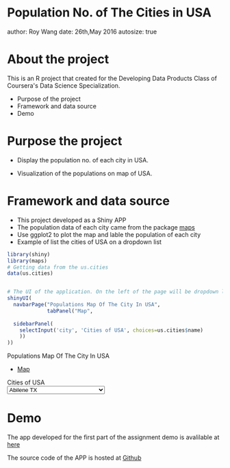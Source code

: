 Population No. of The Cities in USA
========================================================
author: Roy Wang
date: 26th,May 2016
autosize: true

About the project
========================================================

This is an R project that  created for the Developing Data Products Class of Coursera's Data Science Specialization.

- Purpose of the project
- Framework and data source
- Demo 

Purpose the project
========================================================

-  Display the population no. of each city in USA.

-  Visualization of the populations on map of USA.


Framework and data source
========================================================
- This project developed as a  Shiny APP
- The population data of each city came from the package [maps](https://cran.r-project.org/web/packages/maps/index.html)
- Use ggplot2 to plot the map and lable the population of each city
- Example of list the cities of USA on a dropdown list

```r
library(shiny)
library(maps)
# Getting data from the us.cities 
data(us.cities)


# The UI of the application. On the left of the page will be dropdown list of the cities in USA
shinyUI(
  navbarPage("Populations Map Of The City In USA",
             tabPanel("Map",
  
  sidebarPanel(    
    selectInput('city', 'Cities of USA', choices=us.cities$name)
    ))
))
```

<!--html_preserve--><nav class="navbar navbar-default navbar-static-top" role="navigation">
<div class="container">
<div class="navbar-header">
<span class="navbar-brand">Populations Map Of The City In USA</span>
</div>
<ul class="nav navbar-nav">
<li class="active">
<a href="#tab-1701-1" data-toggle="tab" data-value="Map">Map</a>
</li>
</ul>
</div>
</nav>
<div class="container-fluid">
<div class="tab-content">
<div class="tab-pane active" data-value="Map" id="tab-1701-1">
<div class="col-sm-4">
<form class="well">
<div class="form-group shiny-input-container">
<label class="control-label" for="city">Cities of USA</label>
<div>
<select id="city"><option value="Abilene TX" selected>Abilene TX</option>
<option value="Akron OH">Akron OH</option>
<option value="Alameda CA">Alameda CA</option>
<option value="Albany GA">Albany GA</option>
<option value="Albany NY">Albany NY</option>
<option value="Albany OR">Albany OR</option>
<option value="Albuquerque NM">Albuquerque NM</option>
<option value="Alexandria LA">Alexandria LA</option>
<option value="Alexandria VA">Alexandria VA</option>
<option value="Alhambra CA">Alhambra CA</option>
<option value="Aliso Viejo CA">Aliso Viejo CA</option>
<option value="Allen TX">Allen TX</option>
<option value="Allentown PA">Allentown PA</option>
<option value="Aloha OR">Aloha OR</option>
<option value="Altadena CA">Altadena CA</option>
<option value="Altamonte Springs FL">Altamonte Springs FL</option>
<option value="Altoona PA">Altoona PA</option>
<option value="Amarillo TX">Amarillo TX</option>
<option value="Ames IA">Ames IA</option>
<option value="Anaheim CA">Anaheim CA</option>
<option value="Anchorage AK">Anchorage AK</option>
<option value="Anderson IN">Anderson IN</option>
<option value="Andover MA">Andover MA</option>
<option value="Ann Arbor MI">Ann Arbor MI</option>
<option value="Annandale VA">Annandale VA</option>
<option value="Annapolis MD">Annapolis MD</option>
<option value="Antioch CA">Antioch CA</option>
<option value="Apple Valley CA">Apple Valley CA</option>
<option value="Apple Valley MN">Apple Valley MN</option>
<option value="Appleton WI">Appleton WI</option>
<option value="Arcadia CA">Arcadia CA</option>
<option value="Arden-Arcade CA">Arden-Arcade CA</option>
<option value="Arlington Heights IL">Arlington Heights IL</option>
<option value="Arlington MA">Arlington MA</option>
<option value="Arlington TX">Arlington TX</option>
<option value="Arlington VA">Arlington VA</option>
<option value="Arvada CO">Arvada CO</option>
<option value="Asheville NC">Asheville NC</option>
<option value="Aspen Hill MD">Aspen Hill MD</option>
<option value="Athens-Clarke GA">Athens-Clarke GA</option>
<option value="Atlanta GA">Atlanta GA</option>
<option value="Atlantic City NJ">Atlantic City NJ</option>
<option value="Attleboro MA">Attleboro MA</option>
<option value="Auburn AL">Auburn AL</option>
<option value="Auburn WA">Auburn WA</option>
<option value="Augusta ME">Augusta ME</option>
<option value="Augusta-Richmond GA">Augusta-Richmond GA</option>
<option value="Aurora CO">Aurora CO</option>
<option value="Aurora IL">Aurora IL</option>
<option value="Austin TX">Austin TX</option>
<option value="Avondale AZ">Avondale AZ</option>
<option value="Azusa CA">Azusa CA</option>
<option value="Bakersfield CA">Bakersfield CA</option>
<option value="Baldwin Park CA">Baldwin Park CA</option>
<option value="Baltimore MD">Baltimore MD</option>
<option value="Barnstable Town MA">Barnstable Town MA</option>
<option value="Bartlett TN">Bartlett TN</option>
<option value="Baton Rouge LA">Baton Rouge LA</option>
<option value="Battle Creek MI">Battle Creek MI</option>
<option value="Bayonne NJ">Bayonne NJ</option>
<option value="Baytown TX">Baytown TX</option>
<option value="Beaumont TX">Beaumont TX</option>
<option value="Beavercreek OH">Beavercreek OH</option>
<option value="Beaverton OR">Beaverton OR</option>
<option value="Bedford TX">Bedford TX</option>
<option value="Bel Air South MD">Bel Air South MD</option>
<option value="Bell Gardens CA">Bell Gardens CA</option>
<option value="Belleville IL">Belleville IL</option>
<option value="Bellevue NE">Bellevue NE</option>
<option value="Bellevue WA">Bellevue WA</option>
<option value="Bellflower CA">Bellflower CA</option>
<option value="Bellingham WA">Bellingham WA</option>
<option value="Bend OR">Bend OR</option>
<option value="Berkeley CA">Berkeley CA</option>
<option value="Berwyn IL">Berwyn IL</option>
<option value="Bethesda MD">Bethesda MD</option>
<option value="Bethlehem PA">Bethlehem PA</option>
<option value="Beverly MA">Beverly MA</option>
<option value="Billerica MA">Billerica MA</option>
<option value="Billings MT">Billings MT</option>
<option value="Biloxi MS">Biloxi MS</option>
<option value="Binghamton NY">Binghamton NY</option>
<option value="Birmingham AL">Birmingham AL</option>
<option value="Bismarck ND">Bismarck ND</option>
<option value="Blacksburg VA">Blacksburg VA</option>
<option value="Blaine MN">Blaine MN</option>
<option value="Bloomfield NJ">Bloomfield NJ</option>
<option value="Bloomfield Township MI">Bloomfield Township MI</option>
<option value="Bloomington IL">Bloomington IL</option>
<option value="Bloomington IN">Bloomington IN</option>
<option value="Bloomington MN">Bloomington MN</option>
<option value="Blue Springs MO">Blue Springs MO</option>
<option value="Boca Raton FL">Boca Raton FL</option>
<option value="Boise ID">Boise ID</option>
<option value="Bolingbrook IL">Bolingbrook IL</option>
<option value="Bonita Springs FL">Bonita Springs FL</option>
<option value="Bossier City LA">Bossier City LA</option>
<option value="Boston MA">Boston MA</option>
<option value="Boulder CO">Boulder CO</option>
<option value="Bountiful UT">Bountiful UT</option>
<option value="Bourne MA">Bourne MA</option>
<option value="Bowie MD">Bowie MD</option>
<option value="Bowling Green KY">Bowling Green KY</option>
<option value="Boynton Beach FL">Boynton Beach FL</option>
<option value="Bradenton FL">Bradenton FL</option>
<option value="Brandon FL">Brandon FL</option>
<option value="Brea CA">Brea CA</option>
<option value="Bremerton WA">Bremerton WA</option>
<option value="Brentwood CA">Brentwood CA</option>
<option value="Brentwood NY">Brentwood NY</option>
<option value="Brewster MA">Brewster MA</option>
<option value="Brick NJ">Brick NJ</option>
<option value="Bridgeport CT">Bridgeport CT</option>
<option value="Bridgewater MA">Bridgewater MA</option>
<option value="Bristol CT">Bristol CT</option>
<option value="Brockton MA">Brockton MA</option>
<option value="Broken Arrow OK">Broken Arrow OK</option>
<option value="Brookfield WI">Brookfield WI</option>
<option value="Brookline MA">Brookline MA</option>
<option value="Brooklyn Park MN">Brooklyn Park MN</option>
<option value="Broomfield CO">Broomfield CO</option>
<option value="Brownsville TX">Brownsville TX</option>
<option value="Bryan TX">Bryan TX</option>
<option value="Buena Park CA">Buena Park CA</option>
<option value="Buffalo Grove IL">Buffalo Grove IL</option>
<option value="Buffalo NY">Buffalo NY</option>
<option value="Burbank CA">Burbank CA</option>
<option value="Burke VA">Burke VA</option>
<option value="Burlington NC">Burlington NC</option>
<option value="Burnsville MN">Burnsville MN</option>
<option value="Camarillo CA">Camarillo CA</option>
<option value="Cambridge MA">Cambridge MA</option>
<option value="Camden NJ">Camden NJ</option>
<option value="Canton MI">Canton MI</option>
<option value="Canton OH">Canton OH</option>
<option value="Cape Coral FL">Cape Coral FL</option>
<option value="Carlsbad CA">Carlsbad CA</option>
<option value="Carmel IN">Carmel IN</option>
<option value="Carmichael CA">Carmichael CA</option>
<option value="Carol City FL">Carol City FL</option>
<option value="Carol Stream IL">Carol Stream IL</option>
<option value="Carrollton TX">Carrollton TX</option>
<option value="Carson CA">Carson CA</option>
<option value="Carson City NV">Carson City NV</option>
<option value="Cary NC">Cary NC</option>
<option value="Casas Adobes AZ">Casas Adobes AZ</option>
<option value="Casper WY">Casper WY</option>
<option value="Castle Rock CO">Castle Rock CO</option>
<option value="Castro Valley CA">Castro Valley CA</option>
<option value="Catalina Foothills AZ">Catalina Foothills AZ</option>
<option value="Cathedral City CA">Cathedral City CA</option>
<option value="Catonsville MD">Catonsville MD</option>
<option value="Cedar Hill TX">Cedar Hill TX</option>
<option value="Cedar Park TX">Cedar Park TX</option>
<option value="Cedar Rapids IA">Cedar Rapids IA</option>
<option value="Centennial CO">Centennial CO</option>
<option value="Centreville VA">Centreville VA</option>
<option value="Ceres CA">Ceres CA</option>
<option value="Cerritos CA">Cerritos CA</option>
<option value="Champaign IL">Champaign IL</option>
<option value="Chandler AZ">Chandler AZ</option>
<option value="Chantilly VA">Chantilly VA</option>
<option value="Chapel Hill NC">Chapel Hill NC</option>
<option value="Charleston SC">Charleston SC</option>
<option value="Charleston WV">Charleston WV</option>
<option value="Charlotte NC">Charlotte NC</option>
<option value="Chattanooga TN">Chattanooga TN</option>
<option value="Cheektowaga NY">Cheektowaga NY</option>
<option value="Cherry Hill PA">Cherry Hill PA</option>
<option value="Chesapeake VA">Chesapeake VA</option>
<option value="Chesterfield MO">Chesterfield MO</option>
<option value="Cheyenne WY">Cheyenne WY</option>
<option value="Chicago IL">Chicago IL</option>
<option value="Chico CA">Chico CA</option>
<option value="Chicopee MA">Chicopee MA</option>
<option value="Chino CA">Chino CA</option>
<option value="Chino Hills CA">Chino Hills CA</option>
<option value="Chula Vista CA">Chula Vista CA</option>
<option value="Cicero IL">Cicero IL</option>
<option value="Cincinnati OH">Cincinnati OH</option>
<option value="Citrus Heights CA">Citrus Heights CA</option>
<option value="Clarksville TN">Clarksville TN</option>
<option value="Clearwater FL">Clearwater FL</option>
<option value="Cleveland Heights OH">Cleveland Heights OH</option>
<option value="Cleveland OH">Cleveland OH</option>
<option value="Clifton NJ">Clifton NJ</option>
<option value="Clinton MI">Clinton MI</option>
<option value="Clovis CA">Clovis CA</option>
<option value="Coconut Creek FL">Coconut Creek FL</option>
<option value="Coeur d&#39;Alene ID">Coeur d'Alene ID</option>
<option value="College Station TX">College Station TX</option>
<option value="Colorado Springs CO">Colorado Springs CO</option>
<option value="Colton CA">Colton CA</option>
<option value="Columbia MD">Columbia MD</option>
<option value="Columbia MO">Columbia MO</option>
<option value="Columbia SC">Columbia SC</option>
<option value="Columbus GA">Columbus GA</option>
<option value="Columbus IN">Columbus IN</option>
<option value="Columbus OH">Columbus OH</option>
<option value="Compton CA">Compton CA</option>
<option value="Concord CA">Concord CA</option>
<option value="Concord NC">Concord NC</option>
<option value="Concord NH">Concord NH</option>
<option value="Conroe TX">Conroe TX</option>
<option value="Conway AR">Conway AR</option>
<option value="Coon Rapids MN">Coon Rapids MN</option>
<option value="Coppell TX">Coppell TX</option>
<option value="Coral Gables FL">Coral Gables FL</option>
<option value="Coral Springs FL">Coral Springs FL</option>
<option value="Corona CA">Corona CA</option>
<option value="Corpus Christi TX">Corpus Christi TX</option>
<option value="Corvallis OR">Corvallis OR</option>
<option value="Costa Mesa CA">Costa Mesa CA</option>
<option value="Council Bluffs IA">Council Bluffs IA</option>
<option value="Country Club FL">Country Club FL</option>
<option value="Covina CA">Covina CA</option>
<option value="Covington KY">Covington KY</option>
<option value="Cranston RI">Cranston RI</option>
<option value="Crystal Lake IL">Crystal Lake IL</option>
<option value="Culver City CA">Culver City CA</option>
<option value="Cupertino CA">Cupertino CA</option>
<option value="Cuyahoga Falls OH">Cuyahoga Falls OH</option>
<option value="Cypress CA">Cypress CA</option>
<option value="Dale City VA">Dale City VA</option>
<option value="Dallas TX">Dallas TX</option>
<option value="Daly City CA">Daly City CA</option>
<option value="Danbury CT">Danbury CT</option>
<option value="Danville CA">Danville CA</option>
<option value="Danville VA">Danville VA</option>
<option value="Davenport IA">Davenport IA</option>
<option value="Davie FL">Davie FL</option>
<option value="Davis CA">Davis CA</option>
<option value="Dayton OH">Dayton OH</option>
<option value="Daytona Beach FL">Daytona Beach FL</option>
<option value="DeKalb IL">DeKalb IL</option>
<option value="DeSoto TX">DeSoto TX</option>
<option value="Dearborn Heights MI">Dearborn Heights MI</option>
<option value="Dearborn MI">Dearborn MI</option>
<option value="Decatur AL">Decatur AL</option>
<option value="Decatur IL">Decatur IL</option>
<option value="Deerfield Beach FL">Deerfield Beach FL</option>
<option value="Delano CA">Delano CA</option>
<option value="Delray Beach FL">Delray Beach FL</option>
<option value="Deltona FL">Deltona FL</option>
<option value="Dennis MA">Dennis MA</option>
<option value="Denton TX">Denton TX</option>
<option value="Denver CO">Denver CO</option>
<option value="Des Moines IA">Des Moines IA</option>
<option value="Des Plaines IL">Des Plaines IL</option>
<option value="Detroit MI">Detroit MI</option>
<option value="Diamond Bar CA">Diamond Bar CA</option>
<option value="Dothan AL">Dothan AL</option>
<option value="Dover DE">Dover DE</option>
<option value="Downers Grove IL">Downers Grove IL</option>
<option value="Downey CA">Downey CA</option>
<option value="Dublin CA">Dublin CA</option>
<option value="Dubuque IA">Dubuque IA</option>
<option value="Duluth MN">Duluth MN</option>
<option value="Dundalk MD">Dundalk MD</option>
<option value="Durham NC">Durham NC</option>
<option value="Duxbury MA">Duxbury MA</option>
<option value="Eagan MN">Eagan MN</option>
<option value="East Brunswick NJ">East Brunswick NJ</option>
<option value="East Hartford CT">East Hartford CT</option>
<option value="East Lake FL">East Lake FL</option>
<option value="East Lansing MI">East Lansing MI</option>
<option value="East Los Angeles CA">East Los Angeles CA</option>
<option value="East Orange NJ">East Orange NJ</option>
<option value="East Providence RI">East Providence RI</option>
<option value="Eau Claire WI">Eau Claire WI</option>
<option value="Eden Prairie MN">Eden Prairie MN</option>
<option value="Edina MN">Edina MN</option>
<option value="Edinburg TX">Edinburg TX</option>
<option value="Edison NJ">Edison NJ</option>
<option value="Edmond OK">Edmond OK</option>
<option value="Edmonds WA">Edmonds WA</option>
<option value="Egypt Lake-Leto FL">Egypt Lake-Leto FL</option>
<option value="El Cajon CA">El Cajon CA</option>
<option value="El Mirage AZ">El Mirage AZ</option>
<option value="El Monte CA">El Monte CA</option>
<option value="El Paso TX">El Paso TX</option>
<option value="Eldersburg MD">Eldersburg MD</option>
<option value="Elgin IL">Elgin IL</option>
<option value="Elizabeth NJ">Elizabeth NJ</option>
<option value="Elk Grove CA">Elk Grove CA</option>
<option value="Elkhart IN">Elkhart IN</option>
<option value="Ellicott City MD">Ellicott City MD</option>
<option value="Elmhurst IL">Elmhurst IL</option>
<option value="Elyria OH">Elyria OH</option>
<option value="Encinitas CA">Encinitas CA</option>
<option value="Enid OK">Enid OK</option>
<option value="Erie PA">Erie PA</option>
<option value="Escondido CA">Escondido CA</option>
<option value="Euclid OH">Euclid OH</option>
<option value="Eugene OR">Eugene OR</option>
<option value="Euless TX">Euless TX</option>
<option value="Evanston IL">Evanston IL</option>
<option value="Evansville IN">Evansville IN</option>
<option value="Everett WA">Everett WA</option>
<option value="Fairfield CA">Fairfield CA</option>
<option value="Fairfield CT">Fairfield CT</option>
<option value="Fairfield OH">Fairfield OH</option>
<option value="Fall River MA">Fall River MA</option>
<option value="Falmouth MA">Falmouth MA</option>
<option value="Fargo ND">Fargo ND</option>
<option value="Farmington Hills MI">Farmington Hills MI</option>
<option value="Farmington NM">Farmington NM</option>
<option value="Fayetteville AR">Fayetteville AR</option>
<option value="Fayetteville NC">Fayetteville NC</option>
<option value="Federal Way WA">Federal Way WA</option>
<option value="Findlay OH">Findlay OH</option>
<option value="Fishers IN">Fishers IN</option>
<option value="Fitchburg MA">Fitchburg MA</option>
<option value="Flagstaff AZ">Flagstaff AZ</option>
<option value="Flint MI">Flint MI</option>
<option value="Florence-Graham CA">Florence-Graham CA</option>
<option value="Florissant MO">Florissant MO</option>
<option value="Flower Mound TX">Flower Mound TX</option>
<option value="Folsom CA">Folsom CA</option>
<option value="Fond du Lac WI">Fond du Lac WI</option>
<option value="Fontana CA">Fontana CA</option>
<option value="Fort Collins CO">Fort Collins CO</option>
<option value="Fort Lauderdale FL">Fort Lauderdale FL</option>
<option value="Fort Myers FL">Fort Myers FL</option>
<option value="Fort Smith AR">Fort Smith AR</option>
<option value="Fort Wayne IN">Fort Wayne IN</option>
<option value="Fort Worth TX">Fort Worth TX</option>
<option value="Fountain Valley CA">Fountain Valley CA</option>
<option value="Fountainbleau FL">Fountainbleau FL</option>
<option value="Framingham MA">Framingham MA</option>
<option value="Franconia VA">Franconia VA</option>
<option value="Frankfort KY">Frankfort KY</option>
<option value="Franklin TN">Franklin TN</option>
<option value="Frederick MD">Frederick MD</option>
<option value="Freeport NY">Freeport NY</option>
<option value="Fremont CA">Fremont CA</option>
<option value="Fresno CA">Fresno CA</option>
<option value="Frisco TX">Frisco TX</option>
<option value="Fullerton CA">Fullerton CA</option>
<option value="Gainesville FL">Gainesville FL</option>
<option value="Gaithersburg MD">Gaithersburg MD</option>
<option value="Galveston TX">Galveston TX</option>
<option value="Garden Grove CA">Garden Grove CA</option>
<option value="Gardena CA">Gardena CA</option>
<option value="Garland TX">Garland TX</option>
<option value="Gary IN">Gary IN</option>
<option value="Gastonia NC">Gastonia NC</option>
<option value="Georgetown TX">Georgetown TX</option>
<option value="Germantown MD">Germantown MD</option>
<option value="Gilbert AZ">Gilbert AZ</option>
<option value="Gilroy CA">Gilroy CA</option>
<option value="Glen Burnie MD">Glen Burnie MD</option>
<option value="Glendale AZ">Glendale AZ</option>
<option value="Glendale CA">Glendale CA</option>
<option value="Glendora CA">Glendora CA</option>
<option value="Glenview IL">Glenview IL</option>
<option value="Goodyear AZ">Goodyear AZ</option>
<option value="Grand Forks ND">Grand Forks ND</option>
<option value="Grand Island NE">Grand Island NE</option>
<option value="Grand Junction CO">Grand Junction CO</option>
<option value="Grand Prairie TX">Grand Prairie TX</option>
<option value="Grand Rapids MI">Grand Rapids MI</option>
<option value="Grapevine TX">Grapevine TX</option>
<option value="Great Falls MT">Great Falls MT</option>
<option value="Greater Carrollwood FL">Greater Carrollwood FL</option>
<option value="Greeley CO">Greeley CO</option>
<option value="Green Bay WI">Green Bay WI</option>
<option value="Greensboro NC">Greensboro NC</option>
<option value="Greenville NC">Greenville NC</option>
<option value="Greenville SC">Greenville SC</option>
<option value="Greenwich CT">Greenwich CT</option>
<option value="Greenwood IN">Greenwood IN</option>
<option value="Gresham OR">Gresham OR</option>
<option value="Gulfport MS">Gulfport MS</option>
<option value="Hacienda Heights CA">Hacienda Heights CA</option>
<option value="Hackensack NJ">Hackensack NJ</option>
<option value="Haltom City TX">Haltom City TX</option>
<option value="Hamden CT">Hamden CT</option>
<option value="Hamilton NJ">Hamilton NJ</option>
<option value="Hamilton OH">Hamilton OH</option>
<option value="Hammond IN">Hammond IN</option>
<option value="Hampton VA">Hampton VA</option>
<option value="Hanford CA">Hanford CA</option>
<option value="Harlingen TX">Harlingen TX</option>
<option value="Harrisburg PA">Harrisburg PA</option>
<option value="Harrisonburg VA">Harrisonburg VA</option>
<option value="Hartford CT">Hartford CT</option>
<option value="Hattiesburg MS">Hattiesburg MS</option>
<option value="Haverhill MA">Haverhill MA</option>
<option value="Hawthorne CA">Hawthorne CA</option>
<option value="Hayward CA">Hayward CA</option>
<option value="Helena MT">Helena MT</option>
<option value="Hemet CA">Hemet CA</option>
<option value="Hempstead NY">Hempstead NY</option>
<option value="Henderson NV">Henderson NV</option>
<option value="Hendersonville TN">Hendersonville TN</option>
<option value="Hesperia CA">Hesperia CA</option>
<option value="Hialeah FL">Hialeah FL</option>
<option value="Hickory NC">Hickory NC</option>
<option value="Hicksville NY">Hicksville NY</option>
<option value="High Point NC">High Point NC</option>
<option value="Highland CA">Highland CA</option>
<option value="Highlands Ranch CO">Highlands Ranch CO</option>
<option value="Hillsboro OR">Hillsboro OR</option>
<option value="Hilo HI">Hilo HI</option>
<option value="Hingham MS">Hingham MS</option>
<option value="Hoboken NJ">Hoboken NJ</option>
<option value="Hoffman Estates IL">Hoffman Estates IL</option>
<option value="Hollywood FL">Hollywood FL</option>
<option value="Holyoke MA">Holyoke MA</option>
<option value="Honolulu HI">Honolulu HI</option>
<option value="Hoover AL">Hoover AL</option>
<option value="Houston TX">Houston TX</option>
<option value="Huntersville NC">Huntersville NC</option>
<option value="Huntington Beach CA">Huntington Beach CA</option>
<option value="Huntington Park CA">Huntington Park CA</option>
<option value="Huntington WV">Huntington WV</option>
<option value="Huntsville AL">Huntsville AL</option>
<option value="Hutchinson KS">Hutchinson KS</option>
<option value="Idaho Falls ID">Idaho Falls ID</option>
<option value="Independence MO">Independence MO</option>
<option value="Indianapolis IN">Indianapolis IN</option>
<option value="Indio CA">Indio CA</option>
<option value="Inglewood CA">Inglewood CA</option>
<option value="Iowa City IA">Iowa City IA</option>
<option value="Irondequoit NY">Irondequoit NY</option>
<option value="Irvine CA">Irvine CA</option>
<option value="Irving TX">Irving TX</option>
<option value="Irvington NJ">Irvington NJ</option>
<option value="Jackson MS">Jackson MS</option>
<option value="Jackson TN">Jackson TN</option>
<option value="Jacksonville FL">Jacksonville FL</option>
<option value="Jacksonville NC">Jacksonville NC</option>
<option value="Janesville WI">Janesville WI</option>
<option value="Jefferson City MO">Jefferson City MO</option>
<option value="Jersey City NJ">Jersey City NJ</option>
<option value="Johnson City TN">Johnson City TN</option>
<option value="Joliet IL">Joliet IL</option>
<option value="Jonesboro AR">Jonesboro AR</option>
<option value="Joplin MO">Joplin MO</option>
<option value="Juneau AK">Juneau AK</option>
<option value="Jupiter FL">Jupiter FL</option>
<option value="Kalamazoo MI">Kalamazoo MI</option>
<option value="Kansas City KS">Kansas City KS</option>
<option value="Kansas City MO">Kansas City MO</option>
<option value="Keller TX">Keller TX</option>
<option value="Kendale Lakes FL">Kendale Lakes FL</option>
<option value="Kendall FL">Kendall FL</option>
<option value="Kenner LA">Kenner LA</option>
<option value="Kennewick WA">Kennewick WA</option>
<option value="Kenosha WI">Kenosha WI</option>
<option value="Kent WA">Kent WA</option>
<option value="Kentwood MI">Kentwood MI</option>
<option value="Kettering OH">Kettering OH</option>
<option value="Killeen TX">Killeen TX</option>
<option value="Kingsport TN">Kingsport TN</option>
<option value="Kirkland WA">Kirkland WA</option>
<option value="Kissimmee FL">Kissimmee FL</option>
<option value="Knoxville TN">Knoxville TN</option>
<option value="Kokomo IN">Kokomo IN</option>
<option value="La Crosse WI">La Crosse WI</option>
<option value="La Habra CA">La Habra CA</option>
<option value="La Mesa CA">La Mesa CA</option>
<option value="La Mirada CA">La Mirada CA</option>
<option value="La Puente CA">La Puente CA</option>
<option value="La Quinta CA">La Quinta CA</option>
<option value="Lafayette IN">Lafayette IN</option>
<option value="Lafayette LA">Lafayette LA</option>
<option value="Laguna CA">Laguna CA</option>
<option value="Laguna Niguel CA">Laguna Niguel CA</option>
<option value="Lake Charles LA">Lake Charles LA</option>
<option value="Lake Elsinore CA">Lake Elsinore CA</option>
<option value="Lake Forest CA">Lake Forest CA</option>
<option value="Lake Havasu City AZ">Lake Havasu City AZ</option>
<option value="Lake Magdalene FL">Lake Magdalene FL</option>
<option value="Lakeland FL">Lakeland FL</option>
<option value="Lakeville MN">Lakeville MN</option>
<option value="Lakewood CA">Lakewood CA</option>
<option value="Lakewood CO">Lakewood CO</option>
<option value="Lakewood NJ">Lakewood NJ</option>
<option value="Lakewood OH">Lakewood OH</option>
<option value="Lakewood WA">Lakewood WA</option>
<option value="Lancaster CA">Lancaster CA</option>
<option value="Lancaster PA">Lancaster PA</option>
<option value="Lansing MI">Lansing MI</option>
<option value="Laredo TX">Laredo TX</option>
<option value="Largo FL">Largo FL</option>
<option value="Las Cruces NM">Las Cruces NM</option>
<option value="Las Vegas NV">Las Vegas NV</option>
<option value="Lauderhill FL">Lauderhill FL</option>
<option value="Lawrence IN">Lawrence IN</option>
<option value="Lawrence KS">Lawrence KS</option>
<option value="Lawrence MA">Lawrence MA</option>
<option value="Lawton OK">Lawton OK</option>
<option value="Layton UT">Layton UT</option>
<option value="League City TX">League City TX</option>
<option value="Lee&#39;s Summit MO">Lee's Summit MO</option>
<option value="Lehigh Acres FL">Lehigh Acres FL</option>
<option value="Lenexa KS">Lenexa KS</option>
<option value="Leominster MA">Leominster MA</option>
<option value="Levittown NY">Levittown NY</option>
<option value="Levittown PA">Levittown PA</option>
<option value="Lewisville TX">Lewisville TX</option>
<option value="Lexington KY">Lexington KY</option>
<option value="Lima OH">Lima OH</option>
<option value="Lincoln CA">Lincoln CA</option>
<option value="Lincoln NE">Lincoln NE</option>
<option value="Linden NJ">Linden NJ</option>
<option value="Little Rock AR">Little Rock AR</option>
<option value="Littleton CO">Littleton CO</option>
<option value="Livermore CA">Livermore CA</option>
<option value="Livonia MI">Livonia MI</option>
<option value="Lodi CA">Lodi CA</option>
<option value="Logan UT">Logan UT</option>
<option value="Lombard IL">Lombard IL</option>
<option value="Lompoc CA">Lompoc CA</option>
<option value="Long Beach CA">Long Beach CA</option>
<option value="Longmont CO">Longmont CO</option>
<option value="Longview TX">Longview TX</option>
<option value="Lorain OH">Lorain OH</option>
<option value="Los Angeles CA">Los Angeles CA</option>
<option value="Louisville KY">Louisville KY</option>
<option value="Loveland CO">Loveland CO</option>
<option value="Lowell MA">Lowell MA</option>
<option value="Lower Merion PA">Lower Merion PA</option>
<option value="Lubbock TX">Lubbock TX</option>
<option value="Lynchburg VA">Lynchburg VA</option>
<option value="Lynn MA">Lynn MA</option>
<option value="Lynwood CA">Lynwood CA</option>
<option value="MacAllen TX">MacAllen TX</option>
<option value="MacKinney TX">MacKinney TX</option>
<option value="MacLean VA">MacLean VA</option>
<option value="Macon GA">Macon GA</option>
<option value="Madera CA">Madera CA</option>
<option value="Madison AL">Madison AL</option>
<option value="Madison WI">Madison WI</option>
<option value="Malden MA">Malden MA</option>
<option value="Manchester NH">Manchester NH</option>
<option value="Manhattan KS">Manhattan KS</option>
<option value="Mansfield OH">Mansfield OH</option>
<option value="Manteca CA">Manteca CA</option>
<option value="Maple Grove MN">Maple Grove MN</option>
<option value="Margate FL">Margate FL</option>
<option value="Marietta GA">Marietta GA</option>
<option value="Marshfield MA">Marshfield MA</option>
<option value="Medford MA">Medford MA</option>
<option value="Medford OR">Medford OR</option>
<option value="Melbourne FL">Melbourne FL</option>
<option value="Memphis TN">Memphis TN</option>
<option value="Mentor OH">Mentor OH</option>
<option value="Merced CA">Merced CA</option>
<option value="Meriden CT">Meriden CT</option>
<option value="Meridian ID">Meridian ID</option>
<option value="Mesa AZ">Mesa AZ</option>
<option value="Mesquite TX">Mesquite TX</option>
<option value="Metairie LA">Metairie LA</option>
<option value="Methuen MA">Methuen MA</option>
<option value="Miami Beach FL">Miami Beach FL</option>
<option value="Miami FL">Miami FL</option>
<option value="Middletown CT">Middletown CT</option>
<option value="Middletown OH">Middletown OH</option>
<option value="Midland MI">Midland MI</option>
<option value="Midland TX">Midland TX</option>
<option value="Midwest City OK">Midwest City OK</option>
<option value="Milford CT">Milford CT</option>
<option value="Milpitas CA">Milpitas CA</option>
<option value="Milwaukee WI">Milwaukee WI</option>
<option value="Minneapolis MN">Minneapolis MN</option>
<option value="Minnetonka MN">Minnetonka MN</option>
<option value="Miramar FL">Miramar FL</option>
<option value="Mishawaka IN">Mishawaka IN</option>
<option value="Mission TX">Mission TX</option>
<option value="Mission Viejo CA">Mission Viejo CA</option>
<option value="Missoula MT">Missoula MT</option>
<option value="Missouri City TX">Missouri City TX</option>
<option value="Mobile AL">Mobile AL</option>
<option value="Modesto CA">Modesto CA</option>
<option value="Moline IL">Moline IL</option>
<option value="Monroe LA">Monroe LA</option>
<option value="Montclair NJ">Montclair NJ</option>
<option value="Montebello CA">Montebello CA</option>
<option value="Monterey Park CA">Monterey Park CA</option>
<option value="Montgomery AL">Montgomery AL</option>
<option value="Montgomery Village MD">Montgomery Village MD</option>
<option value="Montpelier VT">Montpelier VT</option>
<option value="Moore OK">Moore OK</option>
<option value="Moreno Valley CA">Moreno Valley CA</option>
<option value="Mount Pleasant SC">Mount Pleasant SC</option>
<option value="Mount Prospect IL">Mount Prospect IL</option>
<option value="Mount Vernon NY">Mount Vernon NY</option>
<option value="Mountain View CA">Mountain View CA</option>
<option value="Muncie IN">Muncie IN</option>
<option value="Murfreesboro TN">Murfreesboro TN</option>
<option value="Murray UT">Murray UT</option>
<option value="Murrieta CA">Murrieta CA</option>
<option value="Muskegon MI">Muskegon MI</option>
<option value="Nampa ID">Nampa ID</option>
<option value="Napa CA">Napa CA</option>
<option value="Naperville IL">Naperville IL</option>
<option value="Nashua NH">Nashua NH</option>
<option value="Nashville TN">Nashville TN</option>
<option value="National City CA">National City CA</option>
<option value="New Bedford MA">New Bedford MA</option>
<option value="New Braunfels TX">New Braunfels TX</option>
<option value="New Britain CT">New Britain CT</option>
<option value="New Brunswick NJ">New Brunswick NJ</option>
<option value="New Haven CT">New Haven CT</option>
<option value="New Milford CT">New Milford CT</option>
<option value="New Orleans LA">New Orleans LA</option>
<option value="New Rochelle NY">New Rochelle NY</option>
<option value="New York NY">New York NY</option>
<option value="Newark CA">Newark CA</option>
<option value="Newark NJ">Newark NJ</option>
<option value="Newark OH">Newark OH</option>
<option value="Newport Beach CA">Newport Beach CA</option>
<option value="Newport News VA">Newport News VA</option>
<option value="Newton MA">Newton MA</option>
<option value="Niagara Falls NY">Niagara Falls NY</option>
<option value="Norfolk VA">Norfolk VA</option>
<option value="Normal IL">Normal IL</option>
<option value="Norman OK">Norman OK</option>
<option value="North Atlanta GA">North Atlanta GA</option>
<option value="North Bergen NJ">North Bergen NJ</option>
<option value="North Bethesda MD">North Bethesda MD</option>
<option value="North Brunswick Township NJ">North Brunswick Township NJ</option>
<option value="North Charleston SC">North Charleston SC</option>
<option value="North Fort Myers FL">North Fort Myers FL</option>
<option value="North Highlands CA">North Highlands CA</option>
<option value="North Las Vegas NV">North Las Vegas NV</option>
<option value="North Little Rock AR">North Little Rock AR</option>
<option value="North Miami Beach FL">North Miami Beach FL</option>
<option value="North Miami FL">North Miami FL</option>
<option value="North Port FL">North Port FL</option>
<option value="North Richland Hills TX">North Richland Hills TX</option>
<option value="Norwalk CA">Norwalk CA</option>
<option value="Norwalk CT">Norwalk CT</option>
<option value="Novato CA">Novato CA</option>
<option value="Novi MI">Novi MI</option>
<option value="O&#39;Fallon MO">O'Fallon MO</option>
<option value="Oak Lawn IL">Oak Lawn IL</option>
<option value="Oak Park IL">Oak Park IL</option>
<option value="Oakland CA">Oakland CA</option>
<option value="Ocala FL">Ocala FL</option>
<option value="Oceanside CA">Oceanside CA</option>
<option value="Odessa TX">Odessa TX</option>
<option value="Ogden UT">Ogden UT</option>
<option value="Oklahoma City OK">Oklahoma City OK</option>
<option value="Olathe KS">Olathe KS</option>
<option value="Olympia WA">Olympia WA</option>
<option value="Omaha NE">Omaha NE</option>
<option value="Ontario CA">Ontario CA</option>
<option value="Orange CA">Orange CA</option>
<option value="Orem UT">Orem UT</option>
<option value="Orland Park IL">Orland Park IL</option>
<option value="Orlando FL">Orlando FL</option>
<option value="Oshkosh WI">Oshkosh WI</option>
<option value="Overland Park KS">Overland Park KS</option>
<option value="Owensboro KY">Owensboro KY</option>
<option value="Oxnard CA">Oxnard CA</option>
<option value="Pahrump NV">Pahrump NV</option>
<option value="Palatine IL">Palatine IL</option>
<option value="Palm Bay FL">Palm Bay FL</option>
<option value="Palm Beach Gardens FL">Palm Beach Gardens FL</option>
<option value="Palm Coast FL">Palm Coast FL</option>
<option value="Palm Desert CA">Palm Desert CA</option>
<option value="Palm Harbor FL">Palm Harbor FL</option>
<option value="Palm Springs CA">Palm Springs CA</option>
<option value="Palmdale CA">Palmdale CA</option>
<option value="Palo Alto CA">Palo Alto CA</option>
<option value="Paradise NV">Paradise NV</option>
<option value="Paramount CA">Paramount CA</option>
<option value="Parker CO">Parker CO</option>
<option value="Parkway-South Sacramento CA">Parkway-South Sacramento CA</option>
<option value="Parma OH">Parma OH</option>
<option value="Parsippany-Troy Hills Township NJ">Parsippany-Troy Hills Township NJ</option>
<option value="Pasadena CA">Pasadena CA</option>
<option value="Pasadena TX">Pasadena TX</option>
<option value="Pasco WA">Pasco WA</option>
<option value="Passaic NJ">Passaic NJ</option>
<option value="Paterson NJ">Paterson NJ</option>
<option value="Pawtucket RI">Pawtucket RI</option>
<option value="Peabody MA">Peabody MA</option>
<option value="Pearland TX">Pearland TX</option>
<option value="Pembroke Pines FL">Pembroke Pines FL</option>
<option value="Penn Hills PA">Penn Hills PA</option>
<option value="Pensacola FL">Pensacola FL</option>
<option value="Peoria AZ">Peoria AZ</option>
<option value="Peoria IL">Peoria IL</option>
<option value="Perris CA">Perris CA</option>
<option value="Perth Amboy NJ">Perth Amboy NJ</option>
<option value="Petaluma CA">Petaluma CA</option>
<option value="Pharr TX">Pharr TX</option>
<option value="Philadelphia PA">Philadelphia PA</option>
<option value="Phoenix AZ">Phoenix AZ</option>
<option value="Pico Rivera CA">Pico Rivera CA</option>
<option value="Pierre SD">Pierre SD</option>
<option value="Pine Bluff AR">Pine Bluff AR</option>
<option value="Pine Hills FL">Pine Hills FL</option>
<option value="Pinellas Park FL">Pinellas Park FL</option>
<option value="Pittsburg CA">Pittsburg CA</option>
<option value="Pittsburgh PA">Pittsburgh PA</option>
<option value="Pittsfield MA">Pittsfield MA</option>
<option value="Placentia CA">Placentia CA</option>
<option value="Plainfield NJ">Plainfield NJ</option>
<option value="Plano TX">Plano TX</option>
<option value="Plantation FL">Plantation FL</option>
<option value="Pleasanton CA">Pleasanton CA</option>
<option value="Plymouth MA">Plymouth MA</option>
<option value="Plymouth MN">Plymouth MN</option>
<option value="Pocatello ID">Pocatello ID</option>
<option value="Pomona CA">Pomona CA</option>
<option value="Pompano Beach FL">Pompano Beach FL</option>
<option value="Pontiac MI">Pontiac MI</option>
<option value="Port Arthur TX">Port Arthur TX</option>
<option value="Port Charlotte FL">Port Charlotte FL</option>
<option value="Port Orange FL">Port Orange FL</option>
<option value="Port Saint Lucie FL">Port Saint Lucie FL</option>
<option value="Portage MI">Portage MI</option>
<option value="Porterville CA">Porterville CA</option>
<option value="Portland ME">Portland ME</option>
<option value="Portland OR">Portland OR</option>
<option value="Portsmouth VA">Portsmouth VA</option>
<option value="Potomac MD">Potomac MD</option>
<option value="Poway CA">Poway CA</option>
<option value="Prescott AZ">Prescott AZ</option>
<option value="Providence RI">Providence RI</option>
<option value="Provo UT">Provo UT</option>
<option value="Pueblo CO">Pueblo CO</option>
<option value="Quincy IL">Quincy IL</option>
<option value="Quincy MA">Quincy MA</option>
<option value="Racine WI">Racine WI</option>
<option value="Raleigh NC">Raleigh NC</option>
<option value="Rancho Cordova CA">Rancho Cordova CA</option>
<option value="Rancho Cucamonga CA">Rancho Cucamonga CA</option>
<option value="Rancho Palos Verdes CA">Rancho Palos Verdes CA</option>
<option value="Rancho Santa Margarita CA">Rancho Santa Margarita CA</option>
<option value="Rapid City SD">Rapid City SD</option>
<option value="Reading PA">Reading PA</option>
<option value="Redan GA">Redan GA</option>
<option value="Redding CA">Redding CA</option>
<option value="Redford MI">Redford MI</option>
<option value="Redlands CA">Redlands CA</option>
<option value="Redmond WA">Redmond WA</option>
<option value="Redondo Beach CA">Redondo Beach CA</option>
<option value="Redwood City CA">Redwood City CA</option>
<option value="Reno NV">Reno NV</option>
<option value="Renton WA">Renton WA</option>
<option value="Reston VA">Reston VA</option>
<option value="Revere MA">Revere MA</option>
<option value="Rialto CA">Rialto CA</option>
<option value="Richardson TX">Richardson TX</option>
<option value="Richland WA">Richland WA</option>
<option value="Richmond CA">Richmond CA</option>
<option value="Richmond VA">Richmond VA</option>
<option value="Rio Rancho NM">Rio Rancho NM</option>
<option value="Riverside CA">Riverside CA</option>
<option value="Roanoke VA">Roanoke VA</option>
<option value="Rochester Hills MI">Rochester Hills MI</option>
<option value="Rochester MN">Rochester MN</option>
<option value="Rochester NY">Rochester NY</option>
<option value="Rock Hill SC">Rock Hill SC</option>
<option value="Rockford IL">Rockford IL</option>
<option value="Rocklin CA">Rocklin CA</option>
<option value="Rockville MD">Rockville MD</option>
<option value="Rocky Mount NC">Rocky Mount NC</option>
<option value="Rogers AR">Rogers AR</option>
<option value="Rohnert Park CA">Rohnert Park CA</option>
<option value="Romeoville IL">Romeoville IL</option>
<option value="Rosemead CA">Rosemead CA</option>
<option value="Roseville CA">Roseville CA</option>
<option value="Roseville MI">Roseville MI</option>
<option value="Roswell GA">Roswell GA</option>
<option value="Roswell NM">Roswell NM</option>
<option value="Round Rock TX">Round Rock TX</option>
<option value="Rowland Heights CA">Rowland Heights CA</option>
<option value="Rowlett TX">Rowlett TX</option>
<option value="Royal Oak MI">Royal Oak MI</option>
<option value="Sacramento CA">Sacramento CA</option>
<option value="Saginaw MI">Saginaw MI</option>
<option value="Saint Charles MO">Saint Charles MO</option>
<option value="Saint Clair Shores MI">Saint Clair Shores MI</option>
<option value="Saint Cloud MN">Saint Cloud MN</option>
<option value="Saint George UT">Saint George UT</option>
<option value="Saint Joseph MO">Saint Joseph MO</option>
<option value="Saint Louis MO">Saint Louis MO</option>
<option value="Saint Louis Park MN">Saint Louis Park MN</option>
<option value="Saint Paul MN">Saint Paul MN</option>
<option value="Saint Peters MO">Saint Peters MO</option>
<option value="Saint Petersburg FL">Saint Petersburg FL</option>
<option value="Salem NH">Salem NH</option>
<option value="Salem OR">Salem OR</option>
<option value="Salina KS">Salina KS</option>
<option value="Salinas CA">Salinas CA</option>
<option value="Salt Lake City UT">Salt Lake City UT</option>
<option value="San Angelo TX">San Angelo TX</option>
<option value="San Antonio TX">San Antonio TX</option>
<option value="San Bernardino CA">San Bernardino CA</option>
<option value="San Bruno CA">San Bruno CA</option>
<option value="San Buenaventura CA">San Buenaventura CA</option>
<option value="San Clemente CA">San Clemente CA</option>
<option value="San Diego CA">San Diego CA</option>
<option value="San Francisco CA">San Francisco CA</option>
<option value="San Gabriel CA">San Gabriel CA</option>
<option value="San Jose CA">San Jose CA</option>
<option value="San Leandro CA">San Leandro CA</option>
<option value="San Luis Obispo CA">San Luis Obispo CA</option>
<option value="San Marcos CA">San Marcos CA</option>
<option value="San Marcos TX">San Marcos TX</option>
<option value="San Mateo CA">San Mateo CA</option>
<option value="San Rafael CA">San Rafael CA</option>
<option value="San Ramon CA">San Ramon CA</option>
<option value="Sandwich ma">Sandwich ma</option>
<option value="Sandy Springs GA">Sandy Springs GA</option>
<option value="Sandy UT">Sandy UT</option>
<option value="Sanford FL">Sanford FL</option>
<option value="Santa Ana CA">Santa Ana CA</option>
<option value="Santa Barbara CA">Santa Barbara CA</option>
<option value="Santa Clara CA">Santa Clara CA</option>
<option value="Santa Clarita CA">Santa Clarita CA</option>
<option value="Santa Cruz CA">Santa Cruz CA</option>
<option value="Santa Fe NM">Santa Fe NM</option>
<option value="Santa Maria CA">Santa Maria CA</option>
<option value="Santa Monica CA">Santa Monica CA</option>
<option value="Santa Rosa CA">Santa Rosa CA</option>
<option value="Santee CA">Santee CA</option>
<option value="Sarasota FL">Sarasota FL</option>
<option value="Savannah GA">Savannah GA</option>
<option value="Sayreville NJ">Sayreville NJ</option>
<option value="Schaumburg IL">Schaumburg IL</option>
<option value="Schenectady NY">Schenectady NY</option>
<option value="Scottsdale AZ">Scottsdale AZ</option>
<option value="Scranton PA">Scranton PA</option>
<option value="Seattle Hill-Silver Firs WA">Seattle Hill-Silver Firs WA</option>
<option value="Seattle WA">Seattle WA</option>
<option value="Severn MD">Severn MD</option>
<option value="Shawnee KS">Shawnee KS</option>
<option value="Sheboygan WI">Sheboygan WI</option>
<option value="Shelton CT">Shelton CT</option>
<option value="Shoreline WA">Shoreline WA</option>
<option value="Shreveport LA">Shreveport LA</option>
<option value="Sierra Vista AZ">Sierra Vista AZ</option>
<option value="Silver Spring MD">Silver Spring MD</option>
<option value="Simi Valley CA">Simi Valley CA</option>
<option value="Sioux City IA">Sioux City IA</option>
<option value="Sioux Falls SD">Sioux Falls SD</option>
<option value="Skokie IL">Skokie IL</option>
<option value="Smyrna GA">Smyrna GA</option>
<option value="Somerville MA">Somerville MA</option>
<option value="South Bend IN">South Bend IN</option>
<option value="South Gate CA">South Gate CA</option>
<option value="South Hill WA">South Hill WA</option>
<option value="South San Francisco CA">South San Francisco CA</option>
<option value="South Valley NM">South Valley NM</option>
<option value="South Whittier CA">South Whittier CA</option>
<option value="Southaven MS">Southaven MS</option>
<option value="Southfield MI">Southfield MI</option>
<option value="Southglenn CO">Southglenn CO</option>
<option value="Sparks NV">Sparks NV</option>
<option value="Spokane WA">Spokane WA</option>
<option value="Spring Hill FL">Spring Hill FL</option>
<option value="Spring Valley NV">Spring Valley NV</option>
<option value="Springdale AR">Springdale AR</option>
<option value="Springfield IL">Springfield IL</option>
<option value="Springfield MA">Springfield MA</option>
<option value="Springfield MO">Springfield MO</option>
<option value="Springfield OH">Springfield OH</option>
<option value="Springfield OR">Springfield OR</option>
<option value="Stamford CT">Stamford CT</option>
<option value="State College PA">State College PA</option>
<option value="Sterling Heights MI">Sterling Heights MI</option>
<option value="Sterling VA">Sterling VA</option>
<option value="Stillwater OK">Stillwater OK</option>
<option value="Stockton CA">Stockton CA</option>
<option value="Stratford CT">Stratford CT</option>
<option value="Strongsville OH">Strongsville OH</option>
<option value="Suffolk VA">Suffolk VA</option>
<option value="Sugar Land TX">Sugar Land TX</option>
<option value="Sumter SC">Sumter SC</option>
<option value="Sun City AZ">Sun City AZ</option>
<option value="Sunnyvale CA">Sunnyvale CA</option>
<option value="Sunrise FL">Sunrise FL</option>
<option value="Sunrise Manor NV">Sunrise Manor NV</option>
<option value="Surprise AZ">Surprise AZ</option>
<option value="Syracuse NY">Syracuse NY</option>
<option value="Tacoma WA">Tacoma WA</option>
<option value="Tallahassee FL">Tallahassee FL</option>
<option value="Tamarac FL">Tamarac FL</option>
<option value="Tamiami FL">Tamiami FL</option>
<option value="Tampa FL">Tampa FL</option>
<option value="Taunton MA">Taunton MA</option>
<option value="Taylor MI">Taylor MI</option>
<option value="Taylorsville UT">Taylorsville UT</option>
<option value="Teaneck NJ">Teaneck NJ</option>
<option value="Temecula CA">Temecula CA</option>
<option value="Tempe AZ">Tempe AZ</option>
<option value="Temple TX">Temple TX</option>
<option value="Terre Haute IN">Terre Haute IN</option>
<option value="Texas City TX">Texas City TX</option>
<option value="The Colony TX">The Colony TX</option>
<option value="The Hammocks FL">The Hammocks FL</option>
<option value="The Woodlands TX">The Woodlands TX</option>
<option value="Thornton CO">Thornton CO</option>
<option value="Thousand Oaks CA">Thousand Oaks CA</option>
<option value="Tigard OR">Tigard OR</option>
<option value="Tinley Park IL">Tinley Park IL</option>
<option value="Titusville FL">Titusville FL</option>
<option value="Toledo OH">Toledo OH</option>
<option value="Toms River NJ">Toms River NJ</option>
<option value="Tonawanda CDP NY">Tonawanda CDP NY</option>
<option value="Topeka KS">Topeka KS</option>
<option value="Torrance CA">Torrance CA</option>
<option value="Town&#39;n&#39;Country FL">Town'n'Country FL</option>
<option value="Towson MD">Towson MD</option>
<option value="Tracy CA">Tracy CA</option>
<option value="Trenton NJ">Trenton NJ</option>
<option value="Troy MI">Troy MI</option>
<option value="Troy NY">Troy NY</option>
<option value="Tuckahoe VA">Tuckahoe VA</option>
<option value="Tucson AZ">Tucson AZ</option>
<option value="Tulare CA">Tulare CA</option>
<option value="Tulsa OK">Tulsa OK</option>
<option value="Turlock CA">Turlock CA</option>
<option value="Tuscaloosa AL">Tuscaloosa AL</option>
<option value="Tustin CA">Tustin CA</option>
<option value="Twin Falls ID">Twin Falls ID</option>
<option value="Tyler TX">Tyler TX</option>
<option value="Union City CA">Union City CA</option>
<option value="Union City NJ">Union City NJ</option>
<option value="Union NJ">Union NJ</option>
<option value="Upland CA">Upland CA</option>
<option value="Urbana IL">Urbana IL</option>
<option value="Utica NY">Utica NY</option>
<option value="Vacaville CA">Vacaville CA</option>
<option value="Valdosta GA">Valdosta GA</option>
<option value="Vallejo CA">Vallejo CA</option>
<option value="Vancouver WA">Vancouver WA</option>
<option value="Vestavia Hills AL">Vestavia Hills AL</option>
<option value="Victoria TX">Victoria TX</option>
<option value="Victorville CA">Victorville CA</option>
<option value="Vineland NJ">Vineland NJ</option>
<option value="Virginia Beach VA">Virginia Beach VA</option>
<option value="Visalia CA">Visalia CA</option>
<option value="Vista CA">Vista CA</option>
<option value="WASHINGTON DC">WASHINGTON DC</option>
<option value="Waco TX">Waco TX</option>
<option value="Walnut Creek CA">Walnut Creek CA</option>
<option value="Walpole MA">Walpole MA</option>
<option value="Waltham MA">Waltham MA</option>
<option value="Warner Robins GA">Warner Robins GA</option>
<option value="Warren MI">Warren MI</option>
<option value="Warren OH">Warren OH</option>
<option value="Warwick RI">Warwick RI</option>
<option value="Waterbury CT">Waterbury CT</option>
<option value="Waterford MI">Waterford MI</option>
<option value="Waterloo IA">Waterloo IA</option>
<option value="Watsonville CA">Watsonville CA</option>
<option value="Waukegan IL">Waukegan IL</option>
<option value="Waukesha WI">Waukesha WI</option>
<option value="Wauwatosa WI">Wauwatosa WI</option>
<option value="Wayne NJ">Wayne NJ</option>
<option value="Wellington FL">Wellington FL</option>
<option value="West Allis WI">West Allis WI</option>
<option value="West Babylon NY">West Babylon NY</option>
<option value="West Bloomfield Township MI">West Bloomfield Township MI</option>
<option value="West Covina CA">West Covina CA</option>
<option value="West Des Moines IA">West Des Moines IA</option>
<option value="West Hartford CT">West Hartford CT</option>
<option value="West Haven CT">West Haven CT</option>
<option value="West Jordan UT">West Jordan UT</option>
<option value="West New York NY">West New York NY</option>
<option value="West Orange NJ">West Orange NJ</option>
<option value="West Palm Beach FL">West Palm Beach FL</option>
<option value="West Sacramento CA">West Sacramento CA</option>
<option value="West Seneca NY">West Seneca NY</option>
<option value="West Valley City UT">West Valley City UT</option>
<option value="Westborough MA">Westborough MA</option>
<option value="Westfield MA">Westfield MA</option>
<option value="Westland MI">Westland MI</option>
<option value="Westminster CA">Westminster CA</option>
<option value="Westminster CO">Westminster CO</option>
<option value="Weston FL">Weston FL</option>
<option value="Weymouth MA">Weymouth MA</option>
<option value="Wheaton IL">Wheaton IL</option>
<option value="Wheaton-Glenmont MD">Wheaton-Glenmont MD</option>
<option value="White Plains NY">White Plains NY</option>
<option value="Whittier CA">Whittier CA</option>
<option value="Wichita Falls TX">Wichita Falls TX</option>
<option value="Wichita KS">Wichita KS</option>
<option value="Wilkes-Barre PA">Wilkes-Barre PA</option>
<option value="Wilmington DE">Wilmington DE</option>
<option value="Wilmington NC">Wilmington NC</option>
<option value="Wilson NC">Wilson NC</option>
<option value="Winston-Salem NC">Winston-Salem NC</option>
<option value="Woodbury MN">Woodbury MN</option>
<option value="Woodland CA">Woodland CA</option>
<option value="Woonsocket RI">Woonsocket RI</option>
<option value="Worcester MA">Worcester MA</option>
<option value="Wyoming MI">Wyoming MI</option>
<option value="Yakima WA">Yakima WA</option>
<option value="Yonkers NY">Yonkers NY</option>
<option value="Yorba Linda CA">Yorba Linda CA</option>
<option value="Youngstown OH">Youngstown OH</option>
<option value="Yuba City CA">Yuba City CA</option>
<option value="Yucaipa CA">Yucaipa CA</option>
<option value="Yuma AZ">Yuma AZ</option></select>
<script type="application/json" data-for="city" data-nonempty="">{}</script>
</div>
</div>
</form>
</div>
</div>
</div>
</div><!--/html_preserve-->

Demo
========================================================
The app developed for the first part of the assignment demo is avalilable at [here](https://itexpertsh.shinyapps.io/usa_populations/)

The source code of the APP is hosted at [Github](https://github.com/sjtu2008/data_products/tree/master)


